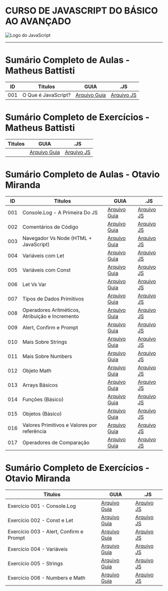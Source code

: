 # CURSO DE JAVASCRIPT DO BÁSICO AO AVANÇADO

<img src="https://res.cloudinary.com/practicaldev/image/fetch/s--ohpJlve1--/c_imagga_scale,f_auto,fl_progressive,h_420,q_auto,w_1000/https://res.cloudinary.com/drquzbncy/image/upload/v1586605549/javascript_banner_sxve2l.jpg" alt="Logo do JavaScript"></img>

---

# Sumário Completo de Aulas - Matheus Battisti

| ID  | Titulos             | GUIA             | .JS                                                                   |
| --- | ------------------- | ---------------- | --------------------------------------------------------------------- |
| 001 | O Que é JavaScript? | [Arquivo Guia]() | [Arquivo JS](js.AULAS/MatheusBattisti.Aulas/aula.001/introducao.yaml) |

# Sumário Completo de Exercícios - Matheus Battisti

| Titulos | GUIA             | .JS            |
| ------- | ---------------- | -------------- |
|         | [Arquivo Guia]() | [Arquivo JS]() |

# Sumário Completo de Aulas - Otavio Miranda

| ID  | Titulos                                         | GUIA                                        | .JS                                                                    |
| --- | ----------------------------------------------- | ------------------------------------------- | ---------------------------------------------------------------------- |
| 001 | Console.Log - A Primeira Do JS                  | [Arquivo Guia]()                            | [Arquivo JS](js.AULAS/OtavioMiranda.Aulas/aula.001/index.js)           |
| 002 | Comentários de Código                           | [Arquivo Guia]()                            | [Arquivo JS](js.AULAS/OtavioMiranda.Aulas/aula.002/index.js)           |
| 003 | Navegador Vs Node (HTML + JavaScript)           | [Arquivo Guia](js.AULAS/aula.003/README.md) | [Arquivo JS](js.AULAS/OtavioMiranda.Aulas/aula.003/assets/js/index.js) |
| 004 | Variáveis com Let                               | [Arquivo Guia](js.AULAS/aula.004/README.md) | [Arquivo JS](js.AULAS/OtavioMiranda.Aulas/aula.004/index.js)           |
| 005 | Variáveis com Const                             | [Arquivo Guia](js.AULAS/aula.005/README.md) | [Arquivo JS](js.AULAS/OtavioMiranda.Aulas/aula.005/index.js)           |
| 006 | Let Vs Var                                      | [Arquivo Guia](js.AULAS/aula.006/README.md) | [Arquivo JS](js.AULAS/OtavioMiranda.Aulas/aula.006/index.js)           |
| 007 | Tipos de Dados Primitivos                       | [Arquivo Guia]()                            | [Arquivo JS](js.AULAS/OtavioMiranda.Aulas/aula.007/index.js)           |
| 008 | Operadores Aritméticos, Atribuição e Incremento | [Arquivo Guia]()                            | [Arquivo JS](js.AULAS/OtavioMiranda.Aulas/aula.008/index.js)           |
| 009 | Alert, Confirm e Prompt                         | [Arquivo Guia](js.AULAS/aula.009/README.md) | [Arquivo JS](js.AULAS/OtavioMiranda.Aulas/aula.009/assets/js/index.js) |
| 010 | Mais Sobre Strings                              | [Arquivo Guia](js.AULAS/aula.010/README.md) | [Arquivo JS](js.AULAS/OtavioMiranda.Aulas/aula.010/index.js)           |
| 011 | Mais Sobre Numbers                              | [Arquivo Guia](js.AULAS/aula.011/README.md) | [Arquivo JS](js.AULAS/OtavioMiranda.Aulas/aula.011/index.js)           |
| 012 | Objeto Math                                     | [Arquivo Guia](js.AULAS/aula.012/README.md) | [Arquivo JS](js.AULAS/OtavioMiranda.Aulas/aula.012/index.js)           |
| 013 | Arrays Básicos                                  | [Arquivo Guia](js.AULAS/aula.013/README.md) | [Arquivo JS](js.AULAS/OtavioMiranda.Aulas/aula.013/index.js)           |
| 014 | Funções (Básico)                                | [Arquivo Guia]()                            | [Arquivo JS](js.AULAS/OtavioMiranda.Aulas/aula.014/index.js)           |
| 015 | Objetos (Básico)                                | [Arquivo Guia]()                            | [Arquivo JS](js.AULAS/OtavioMiranda.Aulas/aula.015/index.js)           |
| 016 | Valores Primitivos e Valores por referência     | [Arquivo Guia]()                            | [Arquivo JS](js.AULAS/OtavioMiranda.Aulas/aula.016/index.js)           |
| 017 | Operadores de Comparação                        | [Arquivo Guia]()                            | [Arquivo JS](js.AULAS/OtavioMiranda.Aulas/aula.017/index.js)           |

# Sumário Completo de Exercícios - Otavio Miranda

| Titulos                                 | GUIA             | .JS                                                                 |
| --------------------------------------- | ---------------- | ------------------------------------------------------------------- |
| Exercício 001 - Console.Log             | [Arquivo Guia]() | [Arquivo JS](./js.EX/OtavioMiranda.Ex/ex001/index.js)               |
| Exercício 002 - Const e Let             | [Arquivo Guia]() | [Arquivo JS](./js.EX/OtavioMiranda.Ex/ex002/index.js)               |
| Exercício 003 - Alert, Confirm e Prompt | [Arquivo Guia]() | [Arquivo JS](./js.EX/OtavioMiranda.Ex/ex003/assets/script/index.js) |
| Exercício 004 - Variáveis               | [Arquivo Guia]() | [Arquivo JS](./js.EX/OtavioMiranda.Ex/ex004/index.js)               |
| Exercício 005 - Strings                 | [Arquivo Guia]() | [Arquivo JS](./js.EX/OtavioMiranda.Ex/ex005/assets/js/index.js)     |
| Exercício 006 - Numbers e Math          | [Arquivo Guia]() | [Arquivo JS](./js.EX/OtavioMiranda.Ex/ex006/assets/js/index.js)     |